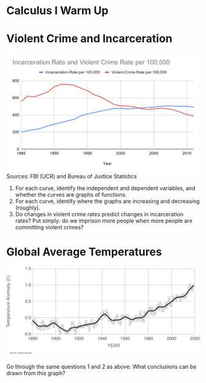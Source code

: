 # Calculus I Warm Up

# Violent Crime and Incarceration

![Graph of Incarceration and Violent Crime Rates over Time](incarceration_and_violent_crime.svg)\
Sources: FBI (UCR) and Bureau of Justice Statistics

1. For each curve, identify the independent and dependent variables, and whether the curves are graphs of functions.
2. For each curve, identify where the graphs are increasing and decreasing (roughly).
3. Do changes in violent crime rates predict changes in incarceration rates? Put simply: do we imprison more people when more people are committing violent crimes?

# Global Average Temperatures

![Graph of Changes in Surface Temperature](temperature_anomaly.png)

Go through the same questions 1 and 2 as above. What conclusions can be drawn from this graph?
